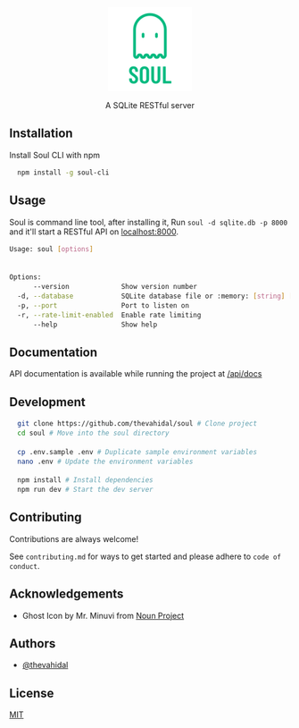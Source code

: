 <p align="center">
    <img src='docs/logo.png' height='150px' style="">
    <p align="center">
        A SQLite RESTful server 
    </p>
</p>


## Installation
Install Soul CLI with npm

```bash
  npm install -g soul-cli
```
    
## Usage
Soul is command line tool, after installing it,
Run ```soul -d sqlite.db -p 8000``` and it'll start a RESTful API on [localhost:8000](http://localhost:8000).
```bash
Usage: soul [options]


Options:
      --version             Show version number                        [boolean]
  -d, --database            SQLite database file or :memory: [string] [required]
  -p, --port                Port to listen on                           [number]
  -r, --rate-limit-enabled  Enable rate limiting                       [boolean]
      --help                Show help                                  [boolean]

```


## Documentation

API documentation is available while running the project at [/api/docs](http://localhost:8000/api/docs)
## Development

```bash
  git clone https://github.com/thevahidal/soul # Clone project
  cd soul # Move into the soul directory

  cp .env.sample .env # Duplicate sample environment variables
  nano .env # Update the environment variables

  npm install # Install dependencies
  npm run dev # Start the dev server
```


## Contributing

Contributions are always welcome!

See `contributing.md` for ways to get started and please adhere to `code of conduct`.


## Acknowledgements

 - Ghost Icon by Mr. Minuvi from [Noun Project](https://thenounproject.com/browse/icons/term/ghost/)

## Authors

- [@thevahidal](https://www.github.com/thevahidal)


## License

[MIT](https://choosealicense.com/licenses/mit/)

